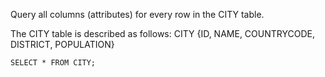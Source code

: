 Query all columns (attributes) for every row in the CITY table.

The CITY table is described as follows: CITY {ID, NAME, COUNTRYCODE, DISTRICT, POPULATION}

````
SELECT * FROM CITY;
````
